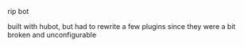 rip bot

built with hubot, but had to rewrite a few plugins since they
were a bit broken and unconfigurable

